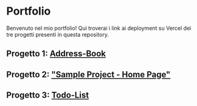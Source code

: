# Portfolio

Benvenuto nel mio portfolio! Qui troverai i link ai deployment su Vercel dei tre progetti presenti in questa repository.

## Progetto 1: [Address-Book](https://adress-book-three.vercel.app/ )


## Progetto 2: ["Sample Project - Home Page"](https://portfolio-hazel-iota-51.vercel.app/)


## Progetto 3: [Todo-List](https://cb-8-lake.vercel.app/)
